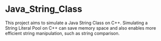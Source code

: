 # Java_String_Class
This project aims to simulate a Java String Class on C++. Simulating a String Literal Pool on C++ can save memory space and also enables more efficient string manipulation, such as string comparison. 
